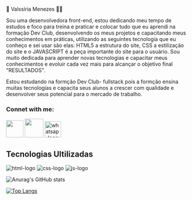 🚀 Valssíria Menezes 👩‍💻

Sou uma desenvolvedora front-end, estou dedicando meu tempo de estudos e foco para treina e praticar e colocar tudo que eu aprendi na formação Dev Club, desenvolvendo os meus projetos e capacitando meus conhecimentos em práticas, utilizando as seguintes tecnologia que eu conheço e sei usar são elas: HTML5 a estrutura do site, CSS a estilização do site e o JAVASCRIPT é a peça importante do site para o usuário.
Sou muito dedicada para aprender novas tecnologias e capacitar meus conhecimentos e evoluir cada vez mais para alcançar o objetivo final "RESULTADOS".

Estou estudando na formção Dev Club- fullstack pois a formção ensina muitas tecnologias e capacita seus alunos a crescer com qualidade e desenvolver seus potencial para o mercado de trabalho. 



<h3> Connet with me:</h3>
<a href="https://www.linkedin.com/in/valssiria-menezes"><img src="https://1.bp.blogspot.com/-hT1hiFVYG3I/X8Iz7-KBLJI/AAAAAAAACns/X5XetOYZC-sKpITcSYdeRSytxW9KjOoJwCLcBGAsYHQ/s340/icons-842861__340.png" width="47px" height="47px"></a> 
<a href="https://www.instagram.com/valssiriamenezes?igsh=bHg4cGsxNG1ubHpz">
  <img src="https://th.bing.com/th/id/OIP.jVep9WO6HbFg2RuC2r1VDAHaHu?pid=ImgDet&w=474&h=494&rs=1" width="51px" height="51px"></a>
<a href="https://api.whatsapp.com/send?phone=5554993707481&text=deseja%20alguma%20informa%C3%A7%C3%A3o%20"> <img src="https://img1.pnghut.com/21/6/14/2LFZFJvW4z/personalization-mobile-phones-web-page-android-symbol.jpg"  width="44px" height="44px" alt="whatsap-logo" /></a> 
<br>

<h2>Tecnologias Ultilizadas</h2>
<img src="https://img.shields.io/badge/HTML5-E34F26?style=for-the-badge&logo=html5&logoColor=white" alt="html-logo"/>
<img src="https://img.shields.io/badge/CSS-239120?&style=for-the-badge&logo=css3&logoColor=white" alt="css-logo" />
<img src="https://img.shields.io/badge/JavaScript-323330?style=for-the-badge&logo=javascript&logoColor=red" alt="js-logo" />




![Anurag's GitHub stats](https://github-readme-stats.vercel.app/api?username=Valssiria&show_icons=true&theme=dracula)




[![Top Langs](https://github-readme-stats.vercel.app/api/top-langs/?username=Valssiria&layout=compact)](https://github.com/anuraghazra/github-readme-stats)

